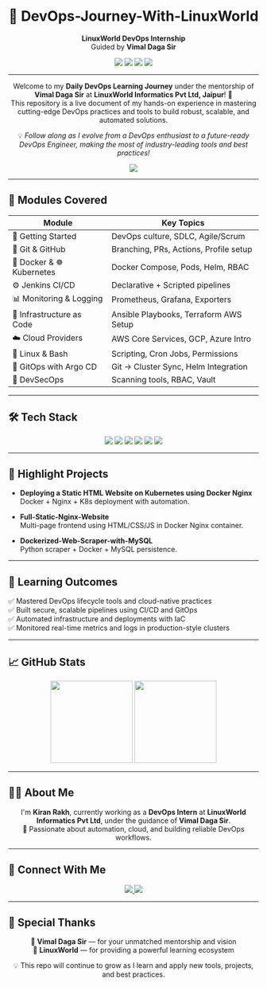 <h1 align="center">🚀 DevOps-Journey-With-LinuxWorld</h1>

<p align="center">
  <strong>LinuxWorld DevOps Internship</strong> <br />
  Guided by <strong>Vimal Daga Sir</strong>
</p>

<p align="center">
  <img src="https://img.shields.io/badge/LinuxWorld-Tech%20Intern-blue?style=for-the-badge&logo=linux" />
  <img src="https://img.shields.io/github/last-commit/Kiranrakh/LW-DevOps-Learning-Daily?style=for-the-badge&color=green" />
  <img src="https://img.shields.io/github/stars/Kiranrakh/LW-DevOps-Learning-Daily?style=for-the-badge" />
  <img src="https://img.shields.io/badge/DevOps%20Journey-Exploring%20with%20LinuxWorld-blue?style=for-the-badge&logo=dev.to" />
</p>

---

<p align="center">
  Welcome to my <strong>Daily DevOps Learning Journey</strong> under the mentorship of <strong>Vimal Daga Sir</strong> at <strong>LinuxWorld Informatics Pvt Ltd, Jaipur</strong>! 🚀 <br />
  This repository is a live document of my hands-on experience in mastering cutting-edge DevOps practices and tools to build robust, scalable, and automated solutions.
</p>

<p align="center">
  💡 <em>Follow along as I evolve from a DevOps enthusiast to a future-ready DevOps Engineer, making the most of industry-leading tools and best practices!</em>
</p>

<p align="center">
  <img src="https://img.shields.io/badge/Stay%20Tuned-%E2%9C%94%EF%B8%8F-green?style=for-the-badge&logo=github" />
</p>

---

## 🧭 Modules Covered

<div align="center">

| Module                        | Key Topics                             |
|------------------------------|----------------------------------------|
| 🏁 Getting Started            | DevOps culture, SDLC, Agile/Scrum      |
| 🔗 Git & GitHub              | Branching, PRs, Actions, Profile setup |
| 🐳 Docker & ☸ Kubernetes     | Docker Compose, Pods, Helm, RBAC       |
| ⚙️ Jenkins CI/CD             | Declarative + Scripted pipelines       |
| 📊 Monitoring & Logging      | Prometheus, Grafana, Exporters         |
| 🧱 Infrastructure as Code    | Ansible Playbooks, Terraform AWS Setup |
| ☁️ Cloud Providers           | AWS Core Services, GCP, Azure Intro    |
| 🐧 Linux & Bash              | Scripting, Cron Jobs, Permissions      |
| 🔁 GitOps with Argo CD       | Git → Cluster Sync, Helm Integration   |
| 🔐 DevSecOps                 | Scanning tools, RBAC, Vault            |

</div>

---

## 🛠️ Tech Stack

<p align="center">
  <img src="https://img.shields.io/badge/Docker-2496ED?style=for-the-badge&logo=docker&logoColor=white" />
  <img src="https://img.shields.io/badge/Kubernetes-326CE5?style=for-the-badge&logo=kubernetes&logoColor=white" />
  <img src="https://img.shields.io/badge/AWS-FF9900?style=for-the-badge&logo=amazonaws&logoColor=white" />
  <img src="https://img.shields.io/badge/Terraform-623CE4?style=for-the-badge&logo=terraform&logoColor=white" />
  <img src="https://img.shields.io/badge/Ansible-EE0000?style=for-the-badge&logo=ansible&logoColor=white" />
  <img src="https://img.shields.io/badge/Jenkins-D24939?style=for-the-badge&logo=jenkins&logoColor=white" />
</p>

---

## 🚀 Highlight Projects

- **Deploying a Static HTML Website on Kubernetes using Docker Nginx**  
  Docker + Nginx + K8s deployment with automation.

- **Full-Static-Nginx-Website**  
  Multi-page frontend using HTML/CSS/JS in Docker Nginx container.

- **Dockerized-Web-Scraper-with-MySQL**  
  Python scraper + Docker + MySQL persistence.

---

## 🎯 Learning Outcomes

✅ Mastered DevOps lifecycle tools and cloud-native practices  
✅ Built secure, scalable pipelines using CI/CD and GitOps  
✅ Automated infrastructure and deployments with IaC  
✅ Monitored real-time metrics and logs in production-style clusters

---

## 📈 GitHub Stats

<p align="center">
  <img src="https://github-readme-stats.vercel.app/api?username=Kiranrakh&show_icons=true&theme=tokyonight&count_private=true" height="165" />
  <img src="https://github-readme-stats.vercel.app/api/top-langs/?username=Kiranrakh&layout=compact&theme=tokyonight" height="165" />
</p>

---

## 🙋‍♂️ About Me

<p align="center">
  I'm <strong>Kiran Rakh</strong>, currently working as a <strong>DevOps Intern</strong> at <strong>LinuxWorld Informatics Pvt Ltd</strong>, under the guidance of <strong>Vimal Daga Sir</strong>. <br/>
  📌 Passionate about automation, cloud, and building reliable DevOps workflows.
</p>

---

## 📡 Connect With Me

<p align="center">
  <a href="https://www.linkedin.com/in/kiran-rakh-b644b6248/">
    <img src="https://img.shields.io/badge/LinkedIn-Kiran%20Rakh-blue?style=for-the-badge&logo=linkedin" />
  </a>
  <a href="https://github.com/Kiranrakh">
    <img src="https://img.shields.io/badge/GitHub-Kiranrakh-black?style=for-the-badge&logo=github" />
  </a>
</p>

---

## 🙏 Special Thanks

<p align="center">
  🧠 <strong>Vimal Daga Sir</strong> — for your unmatched mentorship and vision<br />
  🏢 <strong>LinuxWorld</strong> — for providing a powerful learning ecosystem
</p>

<p align="center">
  💡 This repo will continue to grow as I learn and apply new tools, projects, and best practices.
</p>
